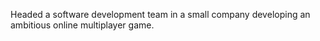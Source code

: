 Headed a software development team in a small company developing an ambitious online multiplayer game.